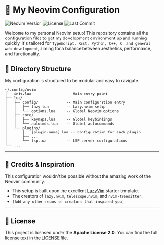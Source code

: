# 💫 My Neovim Configuration

![Neovim Version](https://img.shields.io/badge/Neovim-0.10+-blueviolet?style=for-the-badge&logo=neovim)
![License](https://img.shields.io/badge/License-Apache_2.0-blue.svg?style=for-the-badge)
![Last Commit](https://img.shields.io/github/last-commit/MuazTPM-YT/neovim-dotfiles?style=for-the-badge)

Welcome to my personal Neovim setup! This repository contains all the configuration files to get my development environment up and running quickly. It's tailored for `TypeScript, Rust, Python, C++, C, and general web development`, aiming for a balance between aesthetics, performance, and functionality.

## 📂 Directory Structure

My configuration is structured to be modular and easy to navigate.

```
~/.config/nvim
├── init.lua                -- Main entry point
├── lua/
│   ├── config/             -- Main configuration entry
│   │   ├── lazy.lua        -- Lazy.nvim setup
│   │   └── options.lua     -- Global Neovim options
│   ├── core/
│   │   ├── keymaps.lua     -- Global keybindings
│   │   └── autocmds.lua    -- Global autocommands
│   └── plugins/
│       ├── [plugin-name].lua -- Configuration for each plugin
│       ├── ...
│       └── lsp.lua         -- LSP server configurations
└── ...
```

***

## 🙏 Credits & Inspiration

This configuration wouldn't be possible without the amazing work of the Neovim community.

* This setup is built upon the excellent [LazyVim](https://www.lazyvim.org/) starter template.
* The creators of `lazy.nvim`, `telescope.nvim`, and `nvim-treesitter`.
* `[Add any other repos or creators that inspired you]`

***

## 📄 License

This project is licensed under the **Apache License 2.0**. You can find the full license text in the [LICENSE](LICENSE) file.
